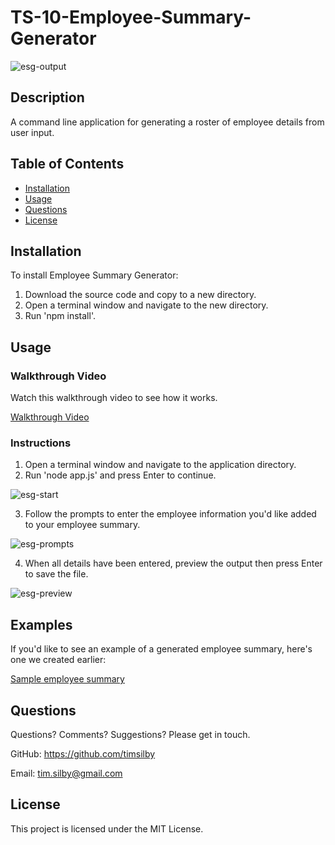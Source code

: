 # TS-10-Employee-Summary-Generator


![esg-output](https://user-images.githubusercontent.com/69242373/97165283-303e7200-17cf-11eb-9f76-72d274e14f37.png)


## Description
A command line application for generating a roster of employee details from user input.


## Table of Contents
* [Installation](#installation)
* [Usage](#usage)
* [Questions](#questions)
* [License](#license)


## Installation
To install Employee Summary Generator:

1. Download the source code and copy to a new directory.
2. Open a terminal window and navigate to the new directory.
3. Run 'npm install'.


## Usage

### Walkthrough Video
Watch this walkthrough video to see how it works.

[Walkthrough Video](https://drive.google.com/file/d/1IACS8C0co7ddnCulv1ZZN50yR_olFAys/view)

### Instructions
1. Open a terminal window and navigate to the application directory.
2. Run 'node app.js' and press Enter to continue.

![esg-start](https://user-images.githubusercontent.com/69242373/97165289-32083580-17cf-11eb-816e-49ab7036871a.png)

3. Follow the prompts to enter the employee information you'd like added to your employee summary.

![esg-prompts](https://user-images.githubusercontent.com/69242373/97165288-316f9f00-17cf-11eb-89e5-e1519bcaa268.png)

4. When all details have been entered, preview the output then press Enter to save the file.

![esg-preview](https://user-images.githubusercontent.com/69242373/97165287-316f9f00-17cf-11eb-9bf9-d90fe44bcd14.png)


## Examples
If you'd like to see an example of a generated employee summary, here's one we created earlier:

[Sample employee summary](./sample-output/team.html)


## Questions
Questions? Comments? Suggestions? Please get in touch.

GitHub: https://github.com/timsilby

Email: [tim.silby@gmail.com](mailto:tim.silby@gmail.com)


## License
This project is licensed under the MIT License.

